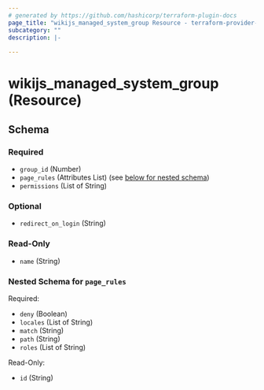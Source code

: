 ```yaml
---
# generated by https://github.com/hashicorp/terraform-plugin-docs
page_title: "wikijs_managed_system_group Resource - terraform-provider-wikijs"
subcategory: ""
description: |-
  
---
```


# wikijs_managed_system_group (Resource)





<!-- schema generated by tfplugindocs -->
## Schema

### Required

- `group_id` (Number)
- `page_rules` (Attributes List) (see [below for nested schema](#nestedatt--page_rules))
- `permissions` (List of String)

### Optional

- `redirect_on_login` (String)

### Read-Only

- `name` (String)

<a id="nestedatt--page_rules"></a>
### Nested Schema for `page_rules`

Required:

- `deny` (Boolean)
- `locales` (List of String)
- `match` (String)
- `path` (String)
- `roles` (List of String)

Read-Only:

- `id` (String)


